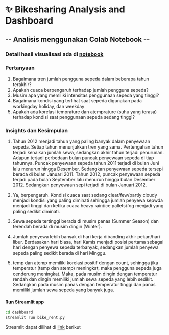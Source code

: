 # ✨ Bikesharing Analysis and Dashboard

## -- Analisis menggunakan Colab Notebook -- 

### Detail hasil visualisasi ada di [notebook](https://github.com/nabilahrahmawati/Bike-Rent-Dashboard/blob/main/Projek_Bikesharing.ipynb)

### Pertanyaan
1. Bagaimana tren jumlah pengguna sepeda dalam beberapa tahun terakhir?
2. Apakah cuaca berpengaruh terhadap jumlah pengguna sepeda?
3. Musim apa yang memiliki intensitas penggunaan sepeda yang tinggi?
4. Bagaimana kondisi yang terlihat saat sepeda digunakan pada workingday holiday, dan weekday
5. Apakah ada korelasi temprature dan atemprature (suhu yang terasa) terhadap kondisi saat penggunaan sepeda sedang tinggi?

### Insights dan Kesimpulan
1. Tahun 2012 menjadi tahun yang paling banyak dalam penyewaan sepeda. Setiap tahun menunjukkan tren yang sama. Pertengahan tahun terjadi kenaikan jumlah sewa, sedangkan akhir tahun terjadi penurunan. Adapun terjadi perbedaan bulan puncak penyewaan sepeda di tiap tahunnya. Puncak penyewaan sepeda tahun 2011 terjadi di bulan Juni lalu menurun hingga Desember. Sedangkan penyewaan sepeda tersepi berada di bulan Januari 2011. Tahun 2012, puncak penyewaan sepeda terjadi pada bulan September lalu menurun hingga bulan Desember 2012. Sedangkan penyewaan sepi terjadi di bulan Januari 2012.

2. Ya, berpengaruh. Kondisi cuaca saat sedang clear/few/partly cloudy menjadi kondisi yang paling diminati sehingga jumlah penyewa sepwda menjadi tinggi dan ketika cuaca heavy rain/ice pallets/fog menjadi yang paling sedikit diminati.

3. Sewa sepeda tertinggi berada di musim panas (Summer Season) dan terendah berada di musim dingin (Winter).

4. Jumlah penyewa lebih banyak di hari kerja dibanding akhir pekan/hari libur. Berdasakan hari biasa, hari Kamis menjadi posisi pertama sebagai hari dengan penyewa sepeda terbanyak, sedangkan jumlah penyewa sepeda paling sedikit berada di hari Minggu.

5. temp dan atemp memiliki korelasi positif dengan count, sehingga jika temperatur (temp dan atemp) meningkat, maka pengguna sepeda juga cenderung meningkat. Maka, pada musim dingin dengan temperatur rendah dan dingin memiliki jumlah sewa sepeda yang lebih sedikit. Sedangkan pada musim panas dengan temperatur tinggi dan panas memiliki jumlah sewa sepeda yang banyak juga.

#### Run Streamlit app
```bash
cd dashboard
streamlit run bike_rent.py
```
Streamlit dapat dilihat di [link](https://bikedashboard-j6dckywxgyzy9xacbyx8aa.streamlit.app/) berikut
